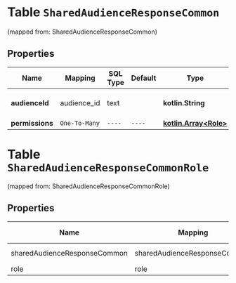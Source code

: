 
# Table `SharedAudienceResponseCommon`
(mapped from: SharedAudienceResponseCommon)

## Properties
Name | Mapping | SQL Type | Default | Type | Description | Notes
---- | ------- | -------- | ------- | ---- | ----------- | -----
**audienceId** | audience_id | text |  | **kotlin.String** | Audience ID that was shared |  [optional]
**permissions** | `One-To-Many` | `----` | `----`  | [**kotlin.Array&lt;Role&gt;**](Role.md) |  |  [optional]



# **Table `SharedAudienceResponseCommonRole`**
(mapped from: SharedAudienceResponseCommonRole)

## Properties
Name | Mapping | SQL Type | Default | Type | Description | Notes
---- | ------- | -------- | ------- | ---- | ----------- | -----
sharedAudienceResponseCommon | sharedAudienceResponseCommon | long | | kotlin.Long | Primary Key | *one*
role | role | long | | kotlin.Long | Foreign Key | *many*



